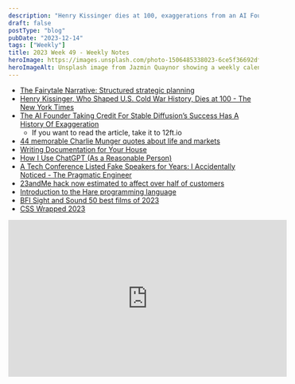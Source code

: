 ```yaml
---
description: "Henry Kissinger dies at 100, exaggerations from an AI Founder, interview w/ Emma Chamberlain, and 23andMe hacked"
draft: false
postType: "blog"
pubDate: "2023-12-14"
tags: ["Weekly"]
title: 2023 Week 49 - Weekly Notes
heroImage: https://images.unsplash.com/photo-1506485338023-6ce5f36692df?ixlib=rb-4.0.3&ixid=M3wxMjA3fDB8MHxwaG90by1wYWdlfHx8fGVufDB8fHx8fA%3D%3D&auto=format&fit=crop&w=2370&q=80
heroImageAlt: Unsplash image from Jazmin Quaynor showing a weekly calendar
---
```


- [The Fairytale Narrative: Structured strategic planning](https://longform.asmartbear.com/strategic-planning/?utm_source=tldrnewsletter)
- [Henry Kissinger, Who Shaped U.S. Cold War History, Dies at 100 - The New York Times](https://www.nytimes.com/2023/11/29/us/henry-kissinger-dead.html?campaign_id=190&emc=edit_ufn_20231129&instance_id=108925&nl=from-the-times&regi_id=197092347&segment_id=151308&te=1&user_id=53888c42b17ce2b613ad43a8e73d64ef)
- [The AI Founder Taking Credit For Stable Diffusion’s Success Has A History Of Exaggeration](https://www.forbes.com/sites/kenrickcai/2023/06/04/stable-diffusion-emad-mostaque-stability-ai-exaggeration/)
  - If you want to read the article, take it to 12ft.io
- [44 memorable Charlie Munger quotes about life and markets](https://finance.yahoo.com/news/memorable-quotes-from-berkshire-hathaways-charlie-munger-225308303.html)
- [Writing Documentation for Your House](https://luke.hsiao.dev/blog/housing-documentation/?utm_source=tldrnewsletter)
- [How I Use ChatGPT (As a Reasonable Person)](https://every.to/napkin-math/how-i-a-reasonable-person-use-chatgpt?utm_source=tldrnewsletter)
- [A Tech Conference Listed Fake Speakers for Years: I Accidentally Noticed - The Pragmatic Engineer](https://blog.pragmaticengineer.com/devternity-fake-speakers/?utm_source=tldrwebdev)
- [23andMe hack now estimated to affect over half of customers](https://www.engadget.com/23andme-hack-now-estimated-to-affect-over-half-of-customers-165314743.html)
- [Introduction to the Hare programming language](https://harelang.org/tutorials/introduction/)
- [BFI Sight and Sound 50 best films of 2023](https://www.bfi.org.uk/sight-and-sound/polls/50-best-films-2023)
- [CSS Wrapped 2023](https://developer.chrome.com/blog/css-wrapped-2023)

<iframe width="560" height="315" src="https://www.youtube.com/embed/-2W89vXGwu4?si=RttLcL-HW-QE0zuv" title="YouTube video player" frameborder="0" allow="accelerometer; autoplay; clipboard-write; encrypted-media; gyroscope; picture-in-picture; web-share" allowfullscreen></iframe>
